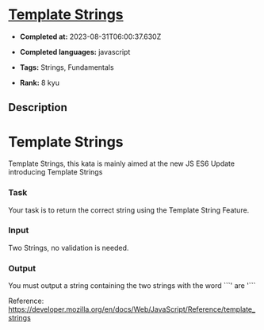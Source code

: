 # [Template Strings](https://www.codewars.com/kata/55a14f75ceda999ced000048)

- **Completed at:** 2023-08-31T06:00:37.630Z

- **Completed languages:** javascript

- **Tags:** Strings, Fundamentals

- **Rank:** 8 kyu

## Description

<h1>Template Strings</h1>
Template Strings, this kata is mainly aimed at the new JS ES6 Update introducing Template Strings

<h3>Task</h3>
Your task is to return the correct string using the Template String Feature.

<h3>Input</h3>
Two Strings, no validation is needed.

<h3>Output</h3>
You must output a string containing the two strings with the word ```' are '```


Reference: https://developer.mozilla.org/en/docs/Web/JavaScript/Reference/template_strings